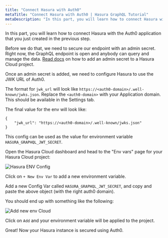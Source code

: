 ```yaml
---
title: "Connect Hasura with Auth0"
metaTitle: "Connect Hasura with Auth0 | Hasura GraphQL Tutorial"
metaDescription: "In this part, you will learn how to connect Hasura with the Auth0 application and secure your app with HASURA_GRAPHQL_JWT_SECRET"
---
```


In this part, you will learn how to connect Hasura with the Auth0 application that you just created in the previous step.

Before we do that, we need to secure our endpoint with an admin secret. Right now, the GraphQL endpoint is open and anybody can query and manage the data. [Read docs](https://hasura.io/docs/1.0/graphql/cloud/projects/secure.html#adding-an-admin-secret) on how to add an admin secret to a Hasura Cloud project.

Once an admin secret is added, we need to configure Hasura to use the JWK URL of Auth0.

The format for `jwk_url` will look like `https://<auth0-domain>/.well-known/jwks.json`. Replace the `<auth0-domain>` with your Application domain. This should be available in the Settings tab.

The final value for the env will look like:

```
{
    "jwk_url": "https://<auth0-domain>/.well-known/jwks.json"
}
```

This config can be used as the value for environment variable `HASURA_GRAPHQL_JWT_SECRET`.

Open the Hasura Cloud dashboard and head to the "Env vars" page for your Hasura Cloud project:

![Hasura ENV Config](https://graphql-engine-cdn.hasura.io/learn-hasura/assets/graphql-hasura/hasura-project-env-var.png)

Click on `+ New Env Var` to add a new environment variable.

Add a new Config Var called `HASURA_GRAPHQL_JWT_SECRET`, and copy and paste the above object (with the right auth0 domain).

You should end up with something like the following:

![Add new env Cloud](https://graphql-engine-cdn.hasura.io/learn-hasura/assets/graphql-hasura/add-jwt-secret-env-cloud.png)

Click on `Add` and your environment variable will be applied to the project.

Great! Now your Hasura instance is secured using Auth0.
